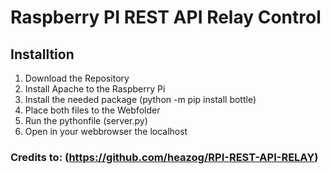 # Raspberry PI REST API Relay Control

## Installtion
1. Download the Repository
2. Install Apache to the Raspberry Pi
3. Install the needed package (python -m pip install bottle)
4. Place both files to the Webfolder
5. Run the pythonfile (server.py)
6. Open in your webbrowser the localhost 

### Credits to: (https://github.com/heazog/RPI-REST-API-RELAY)
